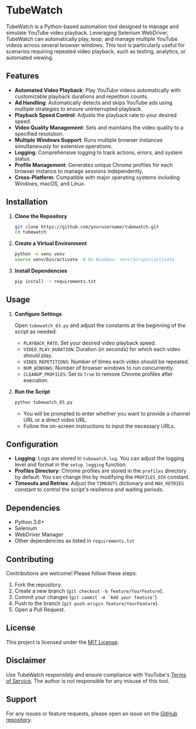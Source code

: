 # TubeWatch

TubeWatch is a Python-based automation tool designed to manage and simulate YouTube video playback. Leveraging Selenium WebDriver, TubeWatch can automatically play, loop, and manage multiple YouTube videos across several browser windows. This tool is particularly useful for scenarios requiring repeated video playback, such as testing, analytics, or automated viewing.

## Features

- **Automated Video Playback**: Play YouTube videos automatically with customizable playback durations and repetition counts.
- **Ad Handling**: Automatically detects and skips YouTube ads using multiple strategies to ensure uninterrupted playback.
- **Playback Speed Control**: Adjusts the playback rate to your desired speed.
- **Video Quality Management**: Sets and maintains the video quality to a specified resolution.
- **Multiple Windows Support**: Runs multiple browser instances simultaneously for extensive operations.
- **Logging**: Comprehensive logging to track actions, errors, and system status.
- **Profile Management**: Generates unique Chrome profiles for each browser instance to manage sessions independently.
- **Cross-Platform**: Compatible with major operating systems including Windows, macOS, and Linux.

## Installation

1. **Clone the Repository**

   ```bash
   git clone https://github.com/yourusername/tubewatch.git
   cd tubewatch
   ```

2. **Create a Virtual Environment**

   ```bash
   python -m venv venv
   source venv/bin/activate  # On Windows: venv\Scripts\activate
   ```

3. **Install Dependencies**
   ```bash
   pip install -r requirements.txt
   ```

## Usage

1. **Configure Settings**

   Open `tubewatch_03.py` and adjust the constants at the beginning of the script as needed:

   - `PLAYBACK_RATE`: Set your desired video playback speed.
   - `VIDEO_PLAY_DURATION`: Duration (in seconds) for which each video should play.
   - `VIDEO_REPETITIONS`: Number of times each video should be repeated.
   - `NUM_WINDOWS`: Number of browser windows to run concurrently.
   - `CLEANUP_PROFILES`: Set to `True` to remove Chrome profiles after execution.

2. **Run the Script**

   ```bash
   python tubewatch_03.py
   ```

   - You will be prompted to enter whether you want to provide a channel URL or a direct video URL.
   - Follow the on-screen instructions to input the necessary URLs.

## Configuration

- **Logging**: Logs are stored in `tubewatch.log`. You can adjust the logging level and format in the `setup_logging` function.
- **Profiles Directory**: Chrome profiles are stored in the `profiles` directory by default. You can change this by modifying the `PROFILES_DIR` constant.
- **Timeouts and Retries**: Adjust the `TIMEOUTS` dictionary and `MAX_RETRIES` constant to control the script's resilience and waiting periods.

## Dependencies

- Python 3.6+
- Selenium
- WebDriver Manager
- Other dependencies as listed in `requirements.txt`

## Contributing

Contributions are welcome! Please follow these steps:

1. Fork the repository.
2. Create a new branch (`git checkout -b feature/YourFeature`).
3. Commit your changes (`git commit -m 'Add your feature'`).
4. Push to the branch (`git push origin feature/YourFeature`).
5. Open a Pull Request.

## License

This project is licensed under the [MIT License](LICENSE).

## Disclaimer

Use TubeWatch responsibly and ensure compliance with YouTube's [Terms of Service](https://www.youtube.com/t/terms). The author is not responsible for any misuse of this tool.

## Support

For any issues or feature requests, please open an issue on the [GitHub repository](https://github.com/yourusername/tubewatch/issues).
